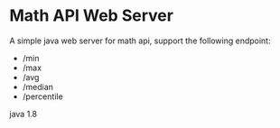 # Math API Web Server
A simple java web server for math api, support the following endpoint:
* /min
* /max
* /avg
* /median
* /percentile

java 1.8